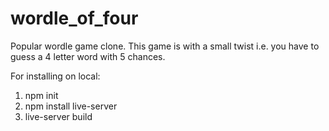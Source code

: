 # wordle_of_four
 
 Popular wordle game clone.
 This game is with a small twist i.e. you have to guess a 4 letter word with 5 chances.
 
 For installing on local:
 1. npm init
 2. npm install live-server
 3. live-server build
